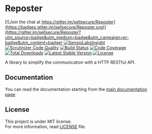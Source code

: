# Reposter

[![Join the chat at https://gitter.im/sellsecure/Reposter](https://badges.gitter.im/sellsecure/Reposter.svg)](https://gitter.im/sellsecure/Reposter?utm_source=badge&utm_medium=badge&utm_campaign=pr-badge&utm_content=badge)
[![SensioLabsInsight](https://insight.sensiolabs.com/projects/f6f3ce01-ee54-478b-b095-f47774c86ec1/mini.png)](https://insight.sensiolabs.com/projects/f6f3ce01-ee54-478b-b095-f47774c86ec1)
[![Scrutinizer Code Quality](https://scrutinizer-ci.com/g/sellsecure/reposter/badges/quality-score.png?b=master)](https://scrutinizer-ci.com/g/sellsecure/reposter/?branch=master)
[![Build Status](https://travis-ci.org/sellsecure/Reposter.svg?branch=master)](https://travis-ci.org/sellsecure/Reposter)
[![Code Coverage](https://scrutinizer-ci.com/g/sellsecure/reposter/badges/coverage.png?b=master)](https://scrutinizer-ci.com/g/sellsecure/reposter/?branch=master)
[![Total Downloads](https://poser.pugx.org/sellsecure/reposter/downloads)](https://packagist.org/packages/sellsecure/reposter)
[![Latest Stable Version](https://poser.pugx.org/sellsecure/reposter/v/stable)](https://packagist.org/packages/sellsecure/reposter)
[![License](https://poser.pugx.org/sellsecure/reposter/license)](https://packagist.org/packages/sellsecure/reposter)

A library to simplify the communication with a HTTP RESTful API.

## Documentation

You can read the documentation starting from the [main documentation page](doc/index.md)

## License

This project is under MIT license.  
For more information, read [LICENSE](LICENSE) file.
